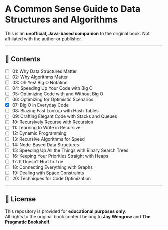 # A Common Sense Guide to Data Structures and Algorithms

This is an **unofficial, Java-based companion** to the original book. Not affiliated with the author or publisher.  

---

## 📂 Contents

- [ ] 01: Why Data Structures Matter  
- [ ] 02: Why Algorithms Matter  
- [ ] 03: Oh Yes! Big O Notation  
- [ ] 04: Speeding Up Your Code with Big O  
- [ ] 05: Optimizing Code with and Without Big O  
- [ ] 06: Optimizing for Optimistic Scenarios  
- [x] 07: Big O in Everyday Code  
- [ ] 08: Blazing Fast Lookup with Hash Tables  
- [ ] 09: Crafting Elegant Code with Stacks and Queues  
- [ ] 10: Recursively Recurse with Recursion  
- [ ] 11: Learning to Write in Recursive  
- [ ] 12: Dynamic Programming  
- [ ] 13: Recursive Algorithms for Speed  
- [ ] 14: Node-Based Data Structures  
- [ ] 15: Speeding Up All the Things with Binary Search Trees  
- [ ] 16: Keeping Your Priorities Straight with Heaps  
- [ ] 17: It Doesn’t Hurt to Trie  
- [ ] 18: Connecting Everything with Graphs  
- [ ] 19: Dealing with Space Constraints  
- [ ] 20: Techniques for Code Optimization
---

## 📄 License

This repository is provided for **educational purposes only**.  
All rights to the original book content belong to **Jay Wengrow** and **The Pragmatic Bookshelf**.